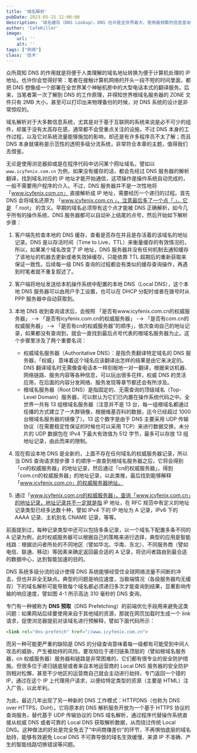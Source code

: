 ```yaml
---
title: '域名解析'
pubDate: 2023-05-15 12:00:00
description: '域名缓存（DNS Lookup），DNS 也许是全世界最大、使用最频繁的信息查询系统，如果没有适当的分流机制，DNS 将会成为整个网络的瓶颈。'
author: 'CafeKiller'
image:
    url: ''
    alt: ''
tags: ["网络"]
class: '技术'
---
```


众所周知 DNS 的作用就是将便于人类理解的域名地址转换为便于计算机处理的 IP 地址。也许你会觉得好笑：笔者在接触计算机网络的开头一段不短的时间里面，都把 DNS 想像成一个部署在全世界某个神秘机房中的大型电话本式的翻译服务。后来，当笔者第一次了解到 DNS 的工作原理，并得知世界根域名服务器的 ZONE 文件只有 2MB 大小，甚至可以打印出来物理备份的时候，对 DNS 系统的设计是非常惊叹的。

域名解析对于大多数信息系统，尤其是对于基于互联网的系统来说是必不可少的组件，却属于没有太高存在感，通常都不会受重点关注的设施，不过 DNS 本身的工作过程，以及它对系统流量能够施加的影响，却还是有许多程序员不太了解；而且 DNS 本身就堪称是示范性的透明多级分流系统，非常符合本章的主题，值得我们去借鉴。

无论是使用浏览器抑或是在程序代码中访问某个网址域名，譬如以 `www.icyfenix.com.cn` 为例，如果没有缓存的话，都会先经过 DNS 服务器的解析翻译，找到域名对应的 IP 地址才能开始通信，这项操作是操作系统自动完成的，一般不需要用户程序的介入。不过，DNS 服务器并不是一次性地将 「www.icyfenix.com.cn」 直接解析成 IP 地址，需要经历一个递归的过程。首先 DNS 会将域名还原为 「www.icyfenix.com.cn.」，注意最后多了一个点「.」，它是 「.root」 的含义。早期的域名必须带有这个点才能被 DNS 正确解析，如今几乎所有的操作系统、DNS 服务器都可以自动补上结尾的点号，然后开始如下解析步骤：

1. 客户端先检查本地的 DNS 缓存，查看是否存在并且是存活着的该域名的地址记录。DNS 是以存活时间（Time to Live，TTL）来衡量缓存的有效情况的，所以，如果某个域名改变了 IP 地址，DNS 服务器并没有任何机制去通知缓存了该地址的机器去更新或者失效掉缓存，只能依靠 TTL 超期后的重新获取来保证一致性。后续每一级 DNS 查询的过程都会有类似的缓存查询操作，再遇到时笔者就不重复叙述了。

2. 客户端将地址发送给本机操作系统中配置的本地 DNS（Local DNS），这个本地 DNS 服务器可以由用户手工设置，也可以在 DHCP 分配时或者在拨号时从 PPP 服务器中自动获取到。

3. 本地 DNS 收到查询请求后，会按照 「是否有www.icyfenix.com.cn的权威服务器」 -→ 「是否有icyfenix.com.cn的权威服务器」 -→ 「是否有com.cn的权威服务器」 -→ 「是否有cn的权威服务器”的顺序」，依次查询自己的地址记录，如果都没有查询到，就会一直找到最后点号代表的根域名服务器为止。这个步骤里涉及了两个重要名词：
   - 权威域名服务器（Authoritative DNS）：是指负责翻译特定域名的 DNS 服务器，「权威」 意味着这个域名应该翻译出怎样的结果是由它来决定的。DNS 翻译域名时无需像查电话本一样刻板地一对一翻译，根据来访机器、网络链路、服务内容等各种信息，可以玩出很多花样，权威 DNS 的灵活应用，在后面的内容分发网络、服务发现等章节都还会有所涉及。
   - 根域名服务器（Root DNS）是指固定的、无需查询的顶级域名（Top-Level Domain）服务器，可以默认为它们已内置在操作系统代码之中。全世界一共有 13 组根域名服务器<small-text>（注意并不是 13 台，每一组根域名都通过任播的方式建立了一大群镜像，根据维基百科的数据，迄今已经超过 1000 台根域名服务器的镜像了）</small-text>。13 这个数字是由于 DNS 主要采用 UDP 传输协议<small-text>（在需要稳定性保证的时候也可以采用 TCP</small-text>）来进行数据交换，未分片的 UDP 数据包在 IPv4 下最大有效值为 512 字节，最多可以存放 13 组地址记录，由此而来的限制。

4. 现在假设本地 DNS 是全新的，上面不存在任何域名的权威服务器记录，所以当 DNS 查询请求按步骤 3 的顺序一直查到根域名服务器之后，它将会得到「cn的权威服务器」的地址记录，然后通过「cn的权威服务器」，得到「com.cn的权威服务器」的地址记录，以此类推，最后找到能够解释「www.icyfenix.com.cn」的权威服务器地址。

5. 通过「www.icyfenix.com.cn的权威服务器」，查询「www.icyfenix.com.cn」的地址记录，地址记录并不一定就是指 IP 地址，在 RFC 规范中有定义的地址记录类型已经多达数十种，譬如 IPv4 下的 IP 地址为 A 记录，IPv6 下的 AAAA 记录、主机别名 CNAME 记录，等等。

前面提到过，每种记录类型中还可以包括多条记录，以一个域名下配置多条不同的 A 记录为例，此时权威服务器可以根据自己的策略来进行选择，典型的应用是智能线路：根据访问者所处的不同地区<small-text>（譬如华北、华南、东北）</small-text>、不同服务商<small-text>（譬如电信、联通、移动）</small-text>等因素来确定返回最合适的 A 记录，将访问者路由到最合适的数据中心，达到智能加速的目的。

DNS 系统多级分流的设计使得 DNS 系统能够经受住全球网络流量不间断的冲击，但也并非全无缺点。典型的问题是响应速度，当极端情况<small-text>（各级服务器均无缓存）</small-text>下的域名解析可能导致每个域名都必须递归多次才能查询到结果，显著影响传输的响应速度，譬如图 4-1 所示高达 310 毫秒的 DNS 查询。


专门有一种被称为 **DNS 预取**（DNS Prefetching）的前端优化手段用来避免这类问题：如果网站后续要使用来自于其他域的资源，那就在网页加载时生成一个 link 请求，促使浏览器提前对该域名进行预解释，譬如下面代码所示：

```html
<link rel="dns-prefetch" href="//www.icyfenix.com.cn">
```

而另一种可能更严重的缺陷是 DNS 的分级查询意味着每一级都有可能受到中间人攻击的威胁，产生被劫持的风险。要攻陷位于递归链条顶层的<small-text>（譬如根域名服务器，cn 权威服务器）</small-text>服务器和链路是非常困难的，它们都有很专业的安全防护措施。但很多位于递归链底层或者来自本地运营商的 Local DNS 服务器的安全防护则相对松懈，甚至不少地区的运营商自己就会主动进行劫持，专门返回一个错的 IP，通过在这个 IP 上代理用户请求，以便给特定类型的资源<small-text>（主要是 HTML）</small-text>注入广告，以此牟利。

为此，最近几年出现了另一种新的 DNS 工作模式：HTTPDNS<small-text>（也称为 DNS over HTTPS，DoH）</small-text>。它将原本的 DNS 解析服务开放为一个基于 HTTPS 协议的查询服务，替代基于 UDP 传输协议的 DNS 域名解析，通过程序代替操作系统直接从权威 DNS 或者可靠的 Local DNS 获取解析数据，从而绕过传统 Local DNS。这种做法的好处是完全免去了“中间商赚差价”的环节，不再惧怕底层的域名劫持，能够有效避免 Local DNS 不可靠导致的域名生效缓慢、来源 IP 不准确、产生的智能线路切换错误等问题。